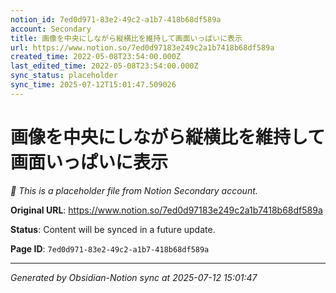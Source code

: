 ```yaml
---
notion_id: 7ed0d971-83e2-49c2-a1b7-418b68df589a
account: Secondary
title: 画像を中央にしながら縦横比を維持して画面いっぱいに表示
url: https://www.notion.so/7ed0d97183e249c2a1b7418b68df589a
created_time: 2022-05-08T23:54:00.000Z
last_edited_time: 2022-05-08T23:54:00.000Z
sync_status: placeholder
sync_time: 2025-07-12T15:01:47.509026
---
```


# 画像を中央にしながら縦横比を維持して画面いっぱいに表示

*🔄 This is a placeholder file from Notion Secondary account.*

**Original URL**: https://www.notion.so/7ed0d97183e249c2a1b7418b68df589a

**Status**: Content will be synced in a future update.

**Page ID**: `7ed0d971-83e2-49c2-a1b7-418b68df589a`

---

*Generated by Obsidian-Notion sync at 2025-07-12 15:01:47*
